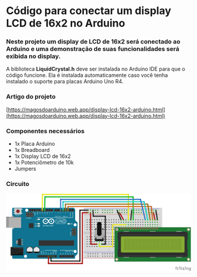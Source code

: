 # Código para conectar um display LCD de 16x2 no Arduino

### Neste projeto um display de LCD de 16x2 será conectado ao Arduino e uma demonstração de suas funcionalidades será exibida no display.

A biblioteca **LiquidCrystal.h** deve ser instalada no Arduino IDE para que o código funcione. Ela é instalada automaticamente caso você tenha instalado o suporte para placas Arduino Uno R4.

### Artigo do projeto
[https://magosdoarduino.web.app/display-lcd-16x2-arduino.html](https://magosdoarduino.web.app/display-lcd-16x2-arduino.html)

### Componentes necessários
* 1x Placa Arduino
* 1x Breadboard
* 1x Display LCD de 16x2
* 1x Potenciômetro de 10k
* Jumpers

### Circuito
![circuito](imagens/lcd16x2.png)
